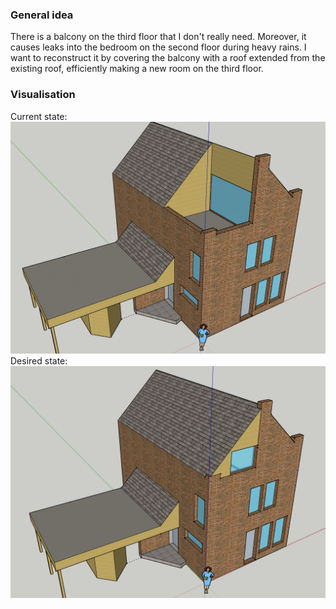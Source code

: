 ### General idea
There is a balcony on the third floor that I don't really need. Moreover, it causes leaks into the bedroom on the second floor during heavy rains. I want to reconstruct it by covering the balcony with a roof extended from the existing roof, efficiently making a new room on the third floor. 

### Visualisation
Current state:  
![Current](color_current.png)
Desired state:  
![Desired](color_future.png)
